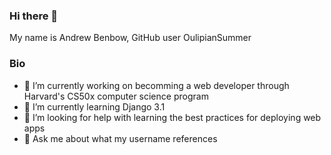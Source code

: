### Hi there 👋

My name is Andrew Benbow, GitHub user OulipianSummer

### Bio
- 🔭 I’m currently working on becomming a web developer through Harvard's CS50x computer science program
- 🌱 I’m currently learning Django 3.1
- 🤔 I’m looking for help with learning the best practices for deploying web apps
- 💬 Ask me about what my username references
